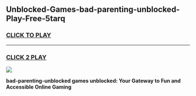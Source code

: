 
## Unblocked-Games-bad-parenting-unblocked-Play-Free-5tarq
<h3>
<a href="https://premium76.site?title=bad-parenting-unblocked&ref=19M">CLICK TO PLAY</a></h3>
<hr>

<h3>
<a href="https://premium76.site?title=bad-parenting-unblocked&ref=19M">CLICK 2 PLAY</a>
  
</h3>

<a href="https://premium76.site?title=bad-parenting-unblocked&ref=19M"><img src="https://clearcache.store/games.png"></a>


**bad-parenting-unblocked games unblocked: Your Gateway to Fun and Accessible Online Gaming**
